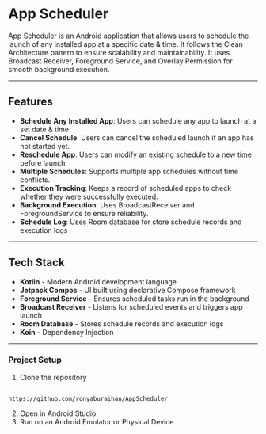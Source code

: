 # App Scheduler

App Scheduler is an Android application that allows users to schedule the launch of any installed app at a specific date & time. It follows the Clean Architecture pattern to ensure scalability and maintainability. It uses Broadcast Receiver, Foreground Service, and Overlay Permission for smooth background execution.

---

## Features 

- **Schedule Any Installed App**: Users can schedule any app to launch at a set date & time.
- **Cancel Schedule**: Users can cancel the scheduled launch if an app has not started yet.
- **Reschedule App**: Users can modify an existing schedule to a new time before launch.
- **Multiple Schedules**: Supports multiple app schedules without time conflicts.
- **Execution Tracking**: Keeps a record of scheduled apps to check whether they were successfully executed.
- **Background Execution**: Uses BroadcastReceiver and ForegroundService to ensure reliability.
- **Schedule Log**: Uses Room database for store schedule records and execution logs

---

## Tech Stack

- **Kotlin** - Modern Android development language
- **Jetpack Compos** - UI built using declarative Compose framework
- **Foreground Service** - Ensures scheduled tasks run in the background
- **Broadcast Receiver** - Listens for scheduled events and triggers app launch
- **Room Database** - Stores schedule records and execution logs
- **Koin** - Dependency Injection

---

### Project Setup

1. Clone the repository
```properties

https://github.com/ronyaburaihan/AppScheduler
```
2. Open in Android Studio
3. Run on an Android Emulator or Physical Device
